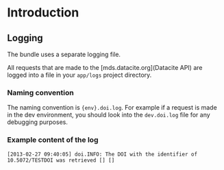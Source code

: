 Introduction
============

## Logging

The bundle uses a separate logging file. 

All requests that are made to the [mds.datacite.org](Datacite API) are logged into a file in your `app/logs` project directory.

### Naming convention
The naming convention is `{env}.doi.log`. For example if a request is made in the dev environment, you should look into the `dev.doi.log` file for any debugging purposes.

### Example content of the log
`[2013-02-27 09:40:05] doi.INFO: The DOI with the identifier of 10.5072/TESTDOI was retrieved [] []`
